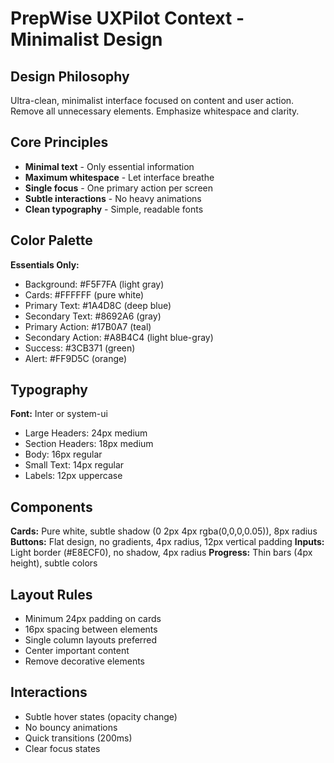 # PrepWise UXPilot Context - Minimalist Design

## Design Philosophy
Ultra-clean, minimalist interface focused on content and user action. Remove all unnecessary elements. Emphasize whitespace and clarity.

## Core Principles
- **Minimal text** - Only essential information
- **Maximum whitespace** - Let interface breathe
- **Single focus** - One primary action per screen
- **Subtle interactions** - No heavy animations
- **Clean typography** - Simple, readable fonts

## Color Palette
**Essentials Only:**
- Background: #F5F7FA (light gray)
- Cards: #FFFFFF (pure white)
- Primary Text: #1A4D8C (deep blue)
- Secondary Text: #8692A6 (gray)
- Primary Action: #17B0A7 (teal)
- Secondary Action: #A8B4C4 (light blue-gray)
- Success: #3CB371 (green)
- Alert: #FF9D5C (orange)

## Typography
**Font:** Inter or system-ui
- Large Headers: 24px medium
- Section Headers: 18px medium
- Body: 16px regular
- Small Text: 14px regular
- Labels: 12px uppercase

## Components
**Cards:** Pure white, subtle shadow (0 2px 4px rgba(0,0,0,0.05)), 8px radius
**Buttons:** Flat design, no gradients, 4px radius, 12px vertical padding
**Inputs:** Light border (#E8ECF0), no shadow, 4px radius
**Progress:** Thin bars (4px height), subtle colors

## Layout Rules
- Minimum 24px padding on cards
- 16px spacing between elements
- Single column layouts preferred
- Center important content
- Remove decorative elements

## Interactions
- Subtle hover states (opacity change)
- No bouncy animations
- Quick transitions (200ms)
- Clear focus states